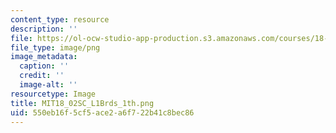 ```yaml
---
content_type: resource
description: ''
file: https://ol-ocw-studio-app-production.s3.amazonaws.com/courses/18-02sc-multivariable-calculus-fall-2010/550eb16f5cf5ace2a6f722b41c8bec86_MIT18_02SC_L1Brds_1th.png
file_type: image/png
image_metadata:
  caption: ''
  credit: ''
  image-alt: ''
resourcetype: Image
title: MIT18_02SC_L1Brds_1th.png
uid: 550eb16f-5cf5-ace2-a6f7-22b41c8bec86
---
```

